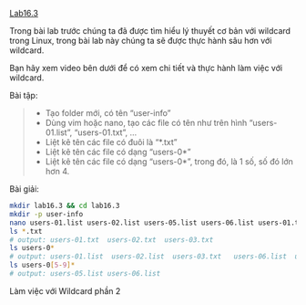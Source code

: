 [Lab16.3](https://docs.google.com/document/d/1Iw25QZiRjKsuP4LGSSM9dgBCtjyn6eSlJYeqTciVYpE/edit)

Trong bài lab trước chúng ta đã được tìm hiểu lý thuyết cơ bản với wildcard trong Linux, trong bài lab này chúng ta sẽ được thực hành sâu hơn với wildcard.

Bạn hãy xem video bên dưới để có xem chi tiết và thực hành làm việc với wildcard.

Bài tập:

> - Tạo folder mới, có tên “user-info”
> - Dùng vim hoặc nano, tạo các file có tên như trên hình “users-01.list”, “users-01.txt”, …
> - Liệt kê tên các file có đuôi là “\*.txt”
> - Liệt kê tên các file có dạng “users-0\*”
> - Liệt kê tên các file có dạng “users-0<number>\*”, trong đó, <number> là 1 số, số đó lớn hơn 4.

Bài giải:

```sh
mkdir lab16.3 && cd lab16.3
mkdir -p user-info
nano users-01.list users-02.list users-05.list users-06.list users-01.txt users-02.txt users-03.txt
ls *.txt
# output: users-01.txt  users-02.txt  users-03.txt
ls users-0*
# output: users-01.list  users-02.list  users-03.txt   users-06.list  users-01.txt   users-02.txt   users-05.list
ls users-0[5-9]*
# output: users-05.list users-06.list
```

Làm việc với Wildcard phần 2
